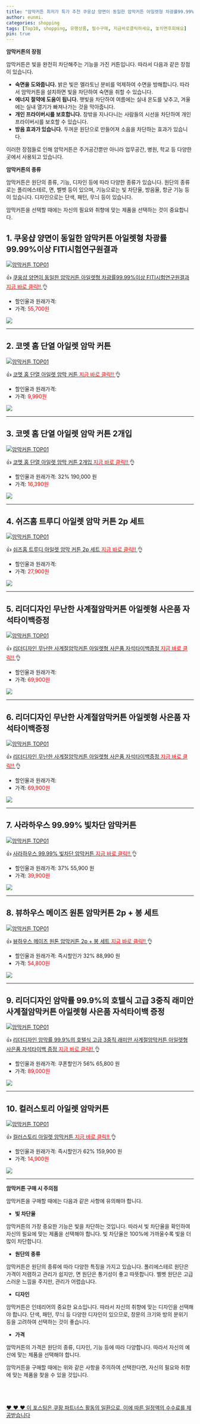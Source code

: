 ```yaml
---
title: "암막커튼 최저가 특가 추천 쿠웅샵 양면이 동일한 암막커튼 아일렛형 차광률99.99%이상 FITI시험연구원결과 비교 장점 구매가이드"
author: eunmi.
categories: shopping
tags: [Top10, shopping, 유행상품, 필수구매, 지금바로클릭하세요, 놓치면후회해요]
pin: true
---
```

**암막커튼의 장점**

암막커튼은 빛을 완전히 차단해주는 기능을 가진 커튼입니다. 따라서 다음과 같은 장점이 있습니다.

* **숙면을 도와줍니다.** 밝은 빛은 멜라토닌 분비를 억제하여 수면을 방해합니다. 따라서 암막커튼을 설치하면 빛을 차단하여 숙면을 취할 수 있습니다.
* **에너지 절약에 도움이 됩니다.** 햇빛을 차단하여 여름에는 실내 온도를 낮추고, 겨울에는 실내 열기가 빠져나가는 것을 막아줍니다.
* **개인 프라이버시를 보호합니다.** 창밖을 지나다니는 사람들의 시선을 차단하여 개인 프라이버시를 보호할 수 있습니다.
* **방음 효과가 있습니다.** 두꺼운 원단으로 만들어져 소음을 차단하는 효과가 있습니다.

이러한 장점들로 인해 암막커튼은 주거공간뿐만 아니라 업무공간, 병원, 학교 등 다양한 곳에서 사용되고 있습니다.

**암막커튼의 종류**

암막커튼은 원단의 종류, 기능, 디자인 등에 따라 다양한 종류가 있습니다. 원단의 종류로는 폴리에스테르, 면, 벨벳 등이 있으며, 기능으로는 빛 차단율, 방음율, 항균 기능 등이 있습니다. 디자인으로는 단색, 패턴, 무늬 등이 있습니다.

암막커튼을 선택할 때에는 자신의 필요와 취향에 맞는 제품을 선택하는 것이 중요합니다.

   

## 1. 쿠웅샵 양면이 동일한 암막커튼 아일렛형 차광률99.99%이상 FITI시험연구원결과

[![암막커튼 TOP01](https://thumbnail6.coupangcdn.com/thumbnails/remote/230x230ex/image/vendor_inventory/becd/4f6c9d8d398ecbeead64dbbc6525d39eb9bda4d69de040238183c107dd91.jpg)](https://link.coupang.com/re/AFFSDP?lptag=AF3617701&subid=GithubCoopas&pageKey=7051054840&traceid=V0-153&itemId=17459276311&vendorItemId=84627241464)


👍 [쿠웅샵 양면이 동일한 암막커튼 아일렛형 차광률99.99%이상 FITI시험연구원결과 <font color=red> 지금 바로 클릭!! </font> ](https://link.coupang.com/re/AFFSDP?lptag=AF3617701&subid=GithubCoopas&pageKey=7051054840&traceid=V0-153&itemId=17459276311&vendorItemId=84627241464) 👌 


- 할인율과 원래가격: 
- 가격: <span style='color:red'>55,700원</span>

[![](/discount_price.png)](https://link.coupang.com/re/AFFSDP?lptag=AF3617701&subid=GithubCoopas&pageKey=7051054840&traceid=V0-153&itemId=17459276311&vendorItemId=84627241464)

---


   

## 2. 코멧 홈 단열 아일렛 암막 커튼

[![암막커튼 TOP01](https://thumbnail6.coupangcdn.com/thumbnails/remote/230x230ex/image/retail/images/7364858296727398-40993382-5c99-44e8-85ac-8477e90bf8d5.jpg)](https://link.coupang.com/re/AFFSDP?lptag=AF3617701&subid=GithubCoopas&pageKey=180352941&traceid=V0-153&itemId=2299059486&vendorItemId=84147362548)


👍 [코멧 홈 단열 아일렛 암막 커튼 <font color=red> 지금 바로 클릭!! </font> ](https://link.coupang.com/re/AFFSDP?lptag=AF3617701&subid=GithubCoopas&pageKey=180352941&traceid=V0-153&itemId=2299059486&vendorItemId=84147362548) 👌 


- 할인율과 원래가격: 
- 가격: <span style='color:red'>9,990원</span>

[![](/discount_price.png)](https://link.coupang.com/re/AFFSDP?lptag=AF3617701&subid=GithubCoopas&pageKey=180352941&traceid=V0-153&itemId=2299059486&vendorItemId=84147362548)

---


   

## 3. 코멧 홈 단열 아일렛 암막 커튼 2개입

[![암막커튼 TOP01](https://thumbnail9.coupangcdn.com/thumbnails/remote/230x230ex/image/retail/images/6599491629301926-4d334e81-2396-4f5e-a2cd-d16ad0e64ca5.jpg)](https://link.coupang.com/re/AFFSDP?lptag=AF3617701&subid=GithubCoopas&pageKey=6711426204&traceid=V0-153&itemId=16836540975&vendorItemId=84015868076)


👍 [코멧 홈 단열 아일렛 암막 커튼 2개입 <font color=red> 지금 바로 클릭!! </font> ](https://link.coupang.com/re/AFFSDP?lptag=AF3617701&subid=GithubCoopas&pageKey=6711426204&traceid=V0-153&itemId=16836540975&vendorItemId=84015868076) 👌 


- 할인율과 원래가격: 32%  190,000   원
- 가격: <span style='color:red'>16,390원</span>

[![](/discount_price.png)](https://link.coupang.com/re/AFFSDP?lptag=AF3617701&subid=GithubCoopas&pageKey=6711426204&traceid=V0-153&itemId=16836540975&vendorItemId=84015868076)

---


   

## 4. 쉬즈홈 트루디 아일렛 암막 커튼 2p 세트

[![암막커튼 TOP01](https://thumbnail7.coupangcdn.com/thumbnails/remote/230x230ex/image/retail/images/3669932945720673-0651d75d-f8ba-42bf-ac12-d6a4904dbc49.jpg)](https://link.coupang.com/re/AFFSDP?lptag=AF3617701&subid=GithubCoopas&pageKey=5581290949&traceid=V0-153&itemId=125143272&vendorItemId=3255615523)


👍 [쉬즈홈 트루디 아일렛 암막 커튼 2p 세트 <font color=red> 지금 바로 클릭!! </font> ](https://link.coupang.com/re/AFFSDP?lptag=AF3617701&subid=GithubCoopas&pageKey=5581290949&traceid=V0-153&itemId=125143272&vendorItemId=3255615523) 👌 


- 할인율과 원래가격: 
- 가격: <span style='color:red'>27,900원</span>

[![](/discount_price.png)](https://link.coupang.com/re/AFFSDP?lptag=AF3617701&subid=GithubCoopas&pageKey=5581290949&traceid=V0-153&itemId=125143272&vendorItemId=3255615523)

---


   

## 5. 리더디자인 무난한 사계절암막커튼 아일렛형 사은품 자석타이백증정

[![암막커튼 TOP01](https://thumbnail7.coupangcdn.com/thumbnails/remote/230x230ex/image/vendor_inventory/0837/8592d135c563b61823469c9d6c61fee0543fbb55370a9416c13255005556.jpg)](https://link.coupang.com/re/AFFSDP?lptag=AF3617701&subid=GithubCoopas&pageKey=7148743952&traceid=V0-153&itemId=17968152444&vendorItemId=78512454165)


👍 [리더디자인 무난한 사계절암막커튼 아일렛형 사은품 자석타이백증정 <font color=red> 지금 바로 클릭!! </font> ](https://link.coupang.com/re/AFFSDP?lptag=AF3617701&subid=GithubCoopas&pageKey=7148743952&traceid=V0-153&itemId=17968152444&vendorItemId=78512454165) 👌 


- 할인율과 원래가격: 
- 가격: <span style='color:red'>69,900원</span>

[![](/discount_price.png)](https://link.coupang.com/re/AFFSDP?lptag=AF3617701&subid=GithubCoopas&pageKey=7148743952&traceid=V0-153&itemId=17968152444&vendorItemId=78512454165)

---


   

## 6. 리더디자인 무난한 사계절암막커튼 아일렛형 사은품 자석타이백증정

[![암막커튼 TOP01](https://thumbnail7.coupangcdn.com/thumbnails/remote/230x230ex/image/vendor_inventory/896f/aaf7712e5f2b1e723f23150000ce765e9d7b813acac89869b252e8ce50a9.jpg)](https://link.coupang.com/re/AFFSDP?lptag=AF3617701&subid=GithubCoopas&pageKey=7148743952&traceid=V0-153&itemId=17968152445&vendorItemId=78512454153)


👍 [리더디자인 무난한 사계절암막커튼 아일렛형 사은품 자석타이백증정 <font color=red> 지금 바로 클릭!! </font> ](https://link.coupang.com/re/AFFSDP?lptag=AF3617701&subid=GithubCoopas&pageKey=7148743952&traceid=V0-153&itemId=17968152445&vendorItemId=78512454153) 👌 


- 할인율과 원래가격: 
- 가격: <span style='color:red'>69,900원</span>

[![](/discount_price.png)](https://link.coupang.com/re/AFFSDP?lptag=AF3617701&subid=GithubCoopas&pageKey=7148743952&traceid=V0-153&itemId=17968152445&vendorItemId=78512454153)

---


   

## 7. 사라하우스 99.99% 빛차단 암막커튼

[![암막커튼 TOP01](https://thumbnail6.coupangcdn.com/thumbnails/remote/230x230ex/image/retail/images/3728709446456636-e9ccfd62-54c5-41fd-b1d9-412ba15ca952.jpg)](https://link.coupang.com/re/AFFSDP?lptag=AF3617701&subid=GithubCoopas&pageKey=1474420347&traceid=V0-153&itemId=14397682046&vendorItemId=81641835786)


👍 [사라하우스 99.99% 빛차단 암막커튼 <font color=red> 지금 바로 클릭!! </font> ](https://link.coupang.com/re/AFFSDP?lptag=AF3617701&subid=GithubCoopas&pageKey=1474420347&traceid=V0-153&itemId=14397682046&vendorItemId=81641835786) 👌 


- 할인율과 원래가격: 37%  55,900   원
- 가격: <span style='color:red'>39,900원</span>

[![](/discount_price.png)](https://link.coupang.com/re/AFFSDP?lptag=AF3617701&subid=GithubCoopas&pageKey=1474420347&traceid=V0-153&itemId=14397682046&vendorItemId=81641835786)

---


   

## 8. 뷰하우스 메이즈 원톤 암막커튼 2p + 봉 세트

[![암막커튼 TOP01](https://thumbnail10.coupangcdn.com/thumbnails/remote/230x230ex/image/retail/images/4613152433106695-815f41a8-78e4-4fd9-a665-44d026b1c675.jpg)](https://link.coupang.com/re/AFFSDP?lptag=AF3617701&subid=GithubCoopas&pageKey=5372913328&traceid=V0-153&itemId=7958825082&vendorItemId=75247890268)


👍 [뷰하우스 메이즈 원톤 암막커튼 2p + 봉 세트 <font color=red> 지금 바로 클릭!! </font> ](https://link.coupang.com/re/AFFSDP?lptag=AF3617701&subid=GithubCoopas&pageKey=5372913328&traceid=V0-153&itemId=7958825082&vendorItemId=75247890268) 👌 


- 할인율과 원래가격: 즉시할인가 32%  88,990   원
- 가격: <span style='color:red'>54,800원</span>

[![](/discount_price.png)](https://link.coupang.com/re/AFFSDP?lptag=AF3617701&subid=GithubCoopas&pageKey=5372913328&traceid=V0-153&itemId=7958825082&vendorItemId=75247890268)

---


   

## 9. 리더디자인 암막률 99.9%의 호텔식 고급 3중직 래미안 사계절암막커튼 아일렛형 사은품 자석타이백 증정

[![암막커튼 TOP01](https://thumbnail7.coupangcdn.com/thumbnails/remote/230x230ex/image/vendor_inventory/233a/4a66e071b9c7deb6175261fa396ba2c830cbcc2da88165cfeb7fa2bdc0f6.jpg)](https://link.coupang.com/re/AFFSDP?lptag=AF3617701&subid=GithubCoopas&pageKey=6825698621&traceid=V0-153&itemId=16191006528&vendorItemId=83386153305)


👍 [리더디자인 암막률 99.9%의 호텔식 고급 3중직 래미안 사계절암막커튼 아일렛형 사은품 자석타이백 증정 <font color=red> 지금 바로 클릭!! </font> ](https://link.coupang.com/re/AFFSDP?lptag=AF3617701&subid=GithubCoopas&pageKey=6825698621&traceid=V0-153&itemId=16191006528&vendorItemId=83386153305) 👌 


- 할인율과 원래가격: 쿠폰할인가 56%  65,800   원
- 가격: <span style='color:red'>89,000원</span>

[![](/discount_price.png)](https://link.coupang.com/re/AFFSDP?lptag=AF3617701&subid=GithubCoopas&pageKey=6825698621&traceid=V0-153&itemId=16191006528&vendorItemId=83386153305)

---


   

## 10. 컬러스토리 아일렛 암막커튼

[![암막커튼 TOP01](https://thumbnail8.coupangcdn.com/thumbnails/remote/230x230ex/image/retail/images/3586130349913272-9aea097c-ee08-4e8c-9b00-015f23d9b76d.jpg)](https://link.coupang.com/re/AFFSDP?lptag=AF3617701&subid=GithubCoopas&pageKey=1287289&traceid=V0-153&itemId=5583340&vendorItemId=3007074783)


👍 [컬러스토리 아일렛 암막커튼 <font color=red> 지금 바로 클릭!! </font> ](https://link.coupang.com/re/AFFSDP?lptag=AF3617701&subid=GithubCoopas&pageKey=1287289&traceid=V0-153&itemId=5583340&vendorItemId=3007074783) 👌 


- 할인율과 원래가격: 즉시할인가 62%  159,900   원
- 가격: <span style='color:red'>14,900원</span>

[![](/discount_price.png)](https://link.coupang.com/re/AFFSDP?lptag=AF3617701&subid=GithubCoopas&pageKey=1287289&traceid=V0-153&itemId=5583340&vendorItemId=3007074783)

---
**암막커튼 구매 시 주의점**

암막커튼을 구매할 때에는 다음과 같은 사항에 유의해야 합니다.

* **빛 차단율**

암막커튼의 가장 중요한 기능은 빛을 차단하는 것입니다. 따라서 빛 차단율을 확인하여 자신의 필요에 맞는 제품을 선택해야 합니다. 빛 차단율은 100%에 가까울수록 빛을 더 많이 차단합니다.

* **원단의 종류**

암막커튼은 원단의 종류에 따라 다양한 특징을 가지고 있습니다. 폴리에스테르 원단은 가격이 저렴하고 관리가 쉽지만, 면 원단은 통기성이 좋고 따뜻합니다. 벨벳 원단은 고급스러운 느낌을 주지만, 관리가 어렵습니다.

* **디자인**

암막커튼은 인테리어의 중요한 요소입니다. 따라서 자신의 취향에 맞는 디자인을 선택해야 합니다. 단색, 패턴, 무늬 등 다양한 디자인이 있으므로, 창문의 크기와 방의 분위기 등을 고려하여 선택하는 것이 좋습니다.

* **가격**

암막커튼의 가격은 원단의 종류, 디자인, 기능 등에 따라 다양합니다. 따라서 자신의 예산에 맞는 제품을 선택해야 합니다.

암막커튼을 구매할 때에는 위와 같은 사항을 주의하여 선택한다면, 자신의 필요와 취향에 맞는 제품을 찾을 수 있을 것입니다.<br><br><br><br><br> [ ❤ ❤ ❤ 이 포스팅은 쿠팡 파트너스 활동의 일환으로, 이에 따른 일정액의 수수료를 제공받습니다](https://link.coupang.com/a/bcEFyh)